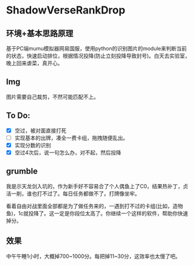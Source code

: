 # ShadowVerseRankDrop

## 环境+基本思路原理

基于PC端mumu模拟器网易国服，使用python的识别图片的module来判断当前的状态，快速启动排位，根据情况投降(防止立刻投降导致封号)。白天去实验室，晚上回来虐菜，真开心。

## Img

图片需要自己裁剪，不然可能匹配不上。

## To Do:

- [x] 空过，被对面直接打死
- [ ] 实现基本的出牌，凑全一费卡组，拖拽随便乱出。
- [x] 实现分数的识别
- [x] 空过4次后，说一句怎么办，对不起，然后投降
## grumble

我是示天龙剑入坑的，作为新手好不容易合了个人偶鱼上了C0，结果热补丁，贞洁一削，谁也打不过了。每日任务都做不了。打牌像坐牢。

看着自由对战里面全部都是为了做任务来的，一遇到打不过的卡组(比如，造物鱼)，1c就投降了。这一定是你段位太高了。你继续一个这样的软件，帮助你快速掉分。

## 效果

中午午睡1小时，大概掉700~1000分。每把掉11~30分，这效率也太慢了吧。